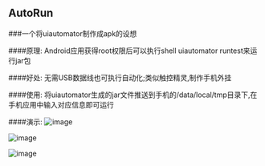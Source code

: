 ## AutoRun
###一个将uiautomator制作成apk的设想

####原理:
Android应用获得root权限后可以执行shell uiautomator runtest来运行jar包

####好处:
无需USB数据线也可执行自动化;类似触控精灵,制作手机外挂

####使用:
将uiautomator生成的jar文件推送到手机的/data/local/tmp目录下,在手机应用中输入对应信息即可运行

####演示:
![image](http://upload-images.jianshu.io/upload_images/1867836-4b467c1f881e9da6.png)

![image](http://upload-images.jianshu.io/upload_images/1867836-7213e625c44fc47b.gif)

![image](https://github.com/YourAcountName/ProjectName/blob/master/GIFName.gif )
